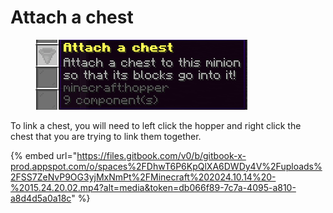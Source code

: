 # Attach a chest

<figure><img src="../../../.gitbook/assets/image (5).png" alt=""><figcaption></figcaption></figure>

To link a chest, you will need to left click the hopper and right click the chest that you are trying to link them together.

{% embed url="https://files.gitbook.com/v0/b/gitbook-x-prod.appspot.com/o/spaces%2FDhwT6P6KpQlXA6DWDy4V%2Fuploads%2FSS7ZeNvP9OG3yjMxNmPt%2FMinecraft%202024.10.14%20-%2015.24.20.02.mp4?alt=media&token=db066f89-7c7a-4095-a810-a8d4d5a0a18c" %}
